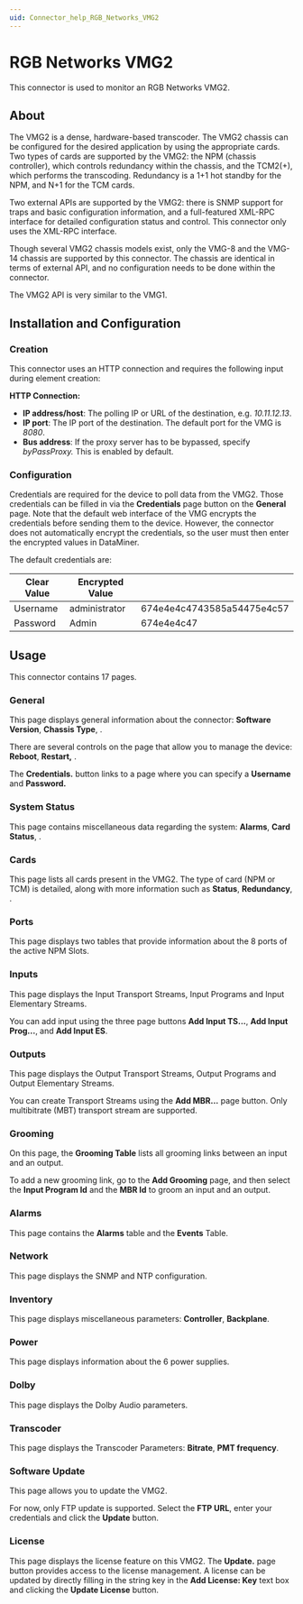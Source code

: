 ```yaml
---
uid: Connector_help_RGB_Networks_VMG2
---
```


# RGB Networks VMG2

This connector is used to monitor an RGB Networks VMG2.

## About

The VMG2 is a dense, hardware-based transcoder. The VMG2 chassis can be configured for the desired application by using the appropriate cards. Two types of cards are supported by the VMG2: the NPM (chassis controller), which controls redundancy within the chassis, and the TCM2(+), which performs the transcoding. Redundancy is a 1+1 hot standby for the NPM, and N+1 for the TCM cards.

Two external APIs are supported by the VMG2: there is SNMP support for traps and basic configuration information, and a full-featured XML-RPC interface for detailed configuration status and control. This connector only uses the XML-RPC interface.

Though several VMG2 chassis models exist, only the VMG-8 and the VMG-14 chassis are supported by this connector. The chassis are identical in terms of external API, and no configuration needs to be done within the connector.

The VMG2 API is very similar to the VMG1.

## Installation and Configuration

### Creation

This connector uses an HTTP connection and requires the following input during element creation:

**HTTP Connection:**

- **IP address/host**: The polling IP or URL of the destination, e.g. *10.11.12.13*.
- **IP port**: The IP port of the destination. The default port for the VMG is *8080*.
- **Bus address**: If the proxy server has to be bypassed, specify *byPassProxy.* This is enabled by default.

### Configuration

Credentials are required for the device to poll data from the VMG2. Those credentials can be filled in via the **Credentials** page button on the **General** page. Note that the default web interface of the VMG encrypts the credentials before sending them to the device. However, the connector does not automatically encrypt the credentials, so the user must then enter the encrypted values in DataMiner.

The default credentials are:

| **Clear Value** | **Encrypted Value** |                            |
|-----------------|---------------------|----------------------------|
| Username        | administrator       | 674e4e4c4743585a54475e4c57 |
| Password        | Admin               | 674e4e4c47                 |

## Usage

This connector contains 17 pages.

### General

This page displays general information about the connector: **Software Version**, **Chassis Type**, .

There are several controls on the page that allow you to manage the device: **Reboot**, **Restart,** .

The **Credentials.** button links to a page where you can specify a **Username** and **Password.**

### System Status

This page contains miscellaneous data regarding the system: **Alarms**, **Card Status**, .

### Cards

This page lists all cards present in the VMG2. The type of card (NPM or TCM) is detailed, along with more information such as **Status**, **Redundancy**, .

### Ports

This page displays two tables that provide information about the 8 ports of the active NPM Slots.

### Inputs

This page displays the Input Transport Streams, Input Programs and Input Elementary Streams.

You can add input using the three page buttons **Add Input TS...**, **Add Input Prog...**, and **Add Input ES**.

### Outputs

This page displays the Output Transport Streams, Output Programs and Output Elementary Streams.

You can create Transport Streams using the **Add MBR...** page button. Only multibitrate (MBT) transport stream are supported.

### Grooming

On this page, the **Grooming Table** lists all grooming links between an input and an output.

To add a new grooming link, go to the **Add Grooming** page, and then select the **Input Program Id** and the **MBR Id** to groom an input and an output.

### Alarms

This page contains the **Alarms** table and the **Events** Table.

### Network

This page displays the SNMP and NTP configuration.

### Inventory

This page displays miscellaneous parameters: **Controller**, **Backplane**.

### Power

This page displays information about the 6 power supplies.

### Dolby

This page displays the Dolby Audio parameters.

### Transcoder

This page displays the Transcoder Parameters: **Bitrate**, **PMT frequency**.

### Software Update

This page allows you to update the VMG2.

For now, only FTP update is supported. Select the **FTP URL**, enter your credentials and click the **Update** button.

### License

This page displays the license feature on this VMG2. The **Update.** page button provides access to the license management. A license can be updated by directly filling in the string key in the **Add License: Key** text box and clicking the **Update License** button.
